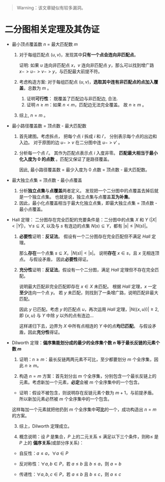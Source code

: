 > Warning：该文章疑似有较多漏洞。

# 二分图相关定理及其伪证

- 最小顶点覆盖数 $n$ = 最大匹配数 $m$

	1. 对于每组匹配点 $(u, v)$，发现其中**只有一个点会连向非匹配点**。

		证明: 如果 $u$ 连向非匹配点 $x$，$v$ 连向非匹配点 $y$，那么可以找到增广路 $x->u->v->y$，与匹配最大前提不符。

	2. 考虑构造方案: 对于每组匹配点 $(u, v)$，**选取其中连有非匹配点的点加入覆盖**，总数为 $m$ 。

		1. 证明**可行性**： 既覆盖了匹配边与非匹配边, 合法.
		2. 证明 $n \geq m$：如果 $n < m$，匹配边无法完全覆盖。 故 $n \geq m$ 。

	3. 综上, $n = m$ 。

- 最小路径覆盖数 = 顶点数 - 最大匹配数

	1. 首先建图。考虑拆点， 把每个点 $i$ 拆成 $i$ 和 $i'$， 分别表示每个点的出边和入边。 对于原图的边 $u -> v$ 在二分图中连 $u -> v'$ 。

	2. 分析每一个点 $i'$。 其作为匹配点表示点 $i$ 入度非零。 **匹配最大相当于最小化入度为 $0$ 的点数** 。匹配又保证了是路径覆盖。

		因此, 最小路径覆盖数 = 最少入度为 $0$ 点数 = 顶点数 - 最大匹配数。

- 最大独立点集 = 顶点数 - 最小点覆盖

	1. 分析**独立点集**与**点覆盖**两者定义。 发现把一个二分图中的点覆盖去掉后就是一个独立点集。 也就是说，独立点集与点覆盖**互为补集**。
	2. 因此，最小化点覆盖相当于最大化独立点集，即最大独立点集 = 顶点数 - 最小点覆盖。

- $\mathrm{Hall}$ 定理： 二分图存在完全匹配的充要条件是：二分图中的点集 $X$ 和 $Y$ $(|X| < |Y|)$，$\forall s \subseteq X$, 以及与 $s$ 有连边的点集 $N(s) \subseteq Y$，都有 $|s| \leq |N(s)|$。

	1. **必要性**证明：**反证法**。 假设有一个二分图存在完全匹配但不满足 $Hall$ 定理。

		那么**存在**一个点集 $s \subseteq X$，$|N(s)| < |s|$。 说明**存在** $x \in s$，且 $x$ 无相连顶点。 与假设矛盾， 因此**必要性**得证。

	2. **充分性**证明：**反证法**。假设有一个二分图，满足 $Hall$ 定理但不存在完全匹配。

		说明最大匹配非完全匹配即存在 $x \in X$ 未匹配。 根据 $Hall$ 定理，$x$ 一定**至少**连向一个点 $y$。 若 $y$ 未匹配，则找到了一条增广路，说明匹配非最大匹配。

		因此 $y$ 已匹配。考虑 $y$ 的匹配点 $u$，再次运用 $Hall$ 定理，$|N(\left\{x, u\right\})| \geq 2$, 即 $\left\{x, u\right\}$ 与 $Y$ 中除 $y$ 以外的点有连边$\dots$

		这样递归下去，边界为 $X$ 中所有点相连的 $Y$ 中的点**均已匹配**。 与假设矛盾，因此**充分性**得证。

- $\mathrm{Dilworth}$ 定理：**偏序集能划分成的最少的全序集个数 $n$ 等于最长反链的元素个数 $m$**

  1. 证明：$n \geq m$：最长反链两两元素不可比，至少都要划分 $m$ 个全序集，因此 $n \geq m$。

  2. 构造 $n = m$ 方案：首先划分出 $m$ 个全序集，分别包含一个最长反链上的元素。考虑新加一个元素，**必定**会被 $m$ 个全序集中的一个包含。

  	- 证明：假设不被包含，则说明存在反链元素个数为 $m + 1$，与前提矛盾。所以新加元素必然被 $m$ 个全序集中的一个包含。

  	这样每加一个元素就把他扔到 $m$ 个全序集中**可比**的一个，成功构造出 $n = m$ 的方案。

  3. 综上，$\mathrm{Dilworth}$ 定理成立。

  4. 概念说明：设 $P$ 是集合，$P$ 上的二元关系 $\leq$ 满足以下三个条件，则称$\leq$ 是 $P$ 上的 **偏序关系**(或部分序关系)：

  	* 自反性：$a \leq a$，$\forall a \in P$

  	* 反对称性：$\forall a, b \in P$，若 $a \leq b$ 且 $b \leq a$，则 $a=b$

  	* 传递性：$\forall a, b, c \in P$，若 $a \leq b$ 且 $b \leq c$，则 $a \leq c$

  		
